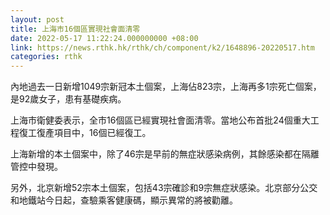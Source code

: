 ```yaml
---
layout: post
title: 上海市16個區實現社會面清零
date: 2022-05-17 11:22:24.000000000 +08:00
link: https://news.rthk.hk/rthk/ch/component/k2/1648896-20220517.htm
categories: rthk
---
```


內地過去一日新增1049宗新冠本土個案，上海佔823宗，上海再多1宗死亡個案，是92歲女子，患有基礎疾病。

上海市衛健委表示，全市16個區已經實現社會面清零。當地公布首批24個重大工程復工復產項目中，16個已經復工。

上海新增的本土個案中，除了46宗是早前的無症狀感染病例，其餘感染都在隔離管控中發現。

另外，北京新增52宗本土個案，包括43宗確診和9宗無症狀感染。北京部分公交和地鐵站今日起，查驗乘客健康碼，顯示異常的將被勸離。
